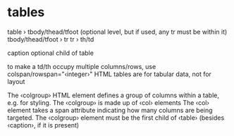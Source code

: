 # tables

table › tbody/thead/tfoot (optional level, but if used, any tr must be within it)
tbody/thead/tfoot › tr
tr › th/td

caption  optional child of table

to make a td/th occupy multiple columns/rows, use colspan/rowspan="‹integer›"
HTML tables are for tabular data, not for layout

The ‹colgroup› HTML element defines a group of columns within a table, e.g. for styling.
The ‹colgroup› is made up of ‹col› elements
The ‹col› element takes a span attribute indicating how many columns are being targeted.
The ‹colgroup› element must be the first child of ‹table› (besides ‹caption›, if it is present)